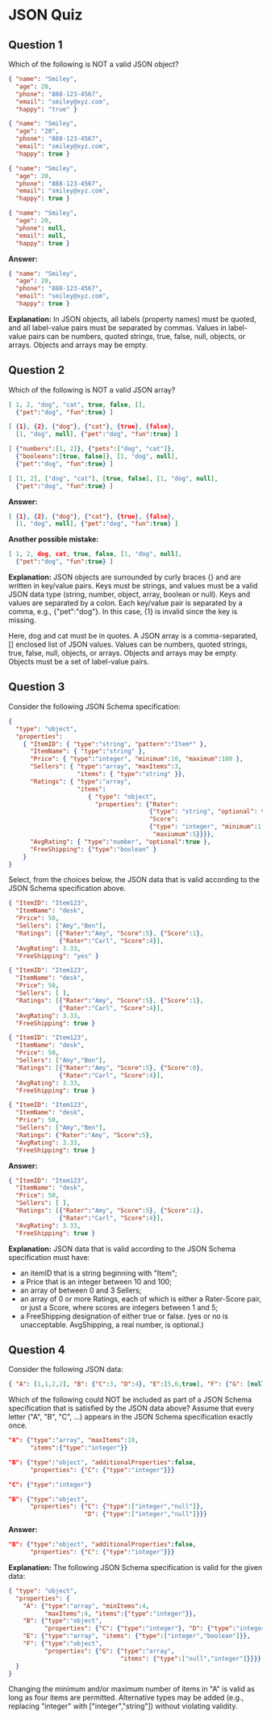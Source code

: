 JSON Quiz 
===============

Question 1
--------------------
Which of the following is NOT a valid JSON object? 

```json
{ "name": "Smiley",
  "age": 20,
  "phone": "888-123-4567",
  "email": "smiley@xyz.com",
  "happy": "true" }
```
```json
{ "name": "Smiley",
  "age": "20",
  "phone": "888-123-4567",
  "email": "smiley@xyz.com",
  "happy": true }
```
```json
{ "name": "Smiley",
  "age": 20,
  "phone": "888-123-4567", 
  "email": "smiley@xyz.com",
  "happy": true }
```
```json
{ "name": "Smiley",
  "age": 20,
  "phone": null,
  "email": null,
  "happy": true }
```

**Answer:** 
```json
{ "name": "Smiley",
  "age": 20,
  "phone": "888-123-4567", 
  "email": "smiley@xyz.com",
  "happy": true }
```
**Explanation:** 
In JSON objects, all labels (property names) must be quoted, and all label-value pairs must be separated by commas. Values in label-value pairs can be numbers, quoted strings, true, false, null, objects, or arrays. Objects and arrays may be empty.


Question 2
------------------------
Which of the following is NOT a valid JSON array? 

```json
[ 1, 2, "dog", "cat", true, false, [],
  {"pet":"dog", "fun":true} ]
```
```json
[ {1}, {2}, {"dog"}, {"cat"}, {true}, {false},
  [1, "dog", null], {"pet":"dog", "fun":true} ]
```
```json
[ {"numbers":[1, 2]}, {"pets":["dog", "cat"]},
  {"booleans":[true, false]}, [1, "dog", null],
  {"pet":"dog", "fun":true} ]
```
```json
[ [1, 2], ["dog", "cat"], [true, false], [1, "dog", null],
  {"pet":"dog", "fun":true} ]
```

**Answer:** 
```json
[ {1}, {2}, {"dog"}, {"cat"}, {true}, {false},
  [1, "dog", null], {"pet":"dog", "fun":true} ]
```
**Another possible mistake:**
```json
[ 1, 2, dog, cat, true, false, [1, "dog", null],
  {"pet":"dog", "fun":true} ] 
```
**Explanation:** 
JSON objects are surrounded by curly braces {} and are written in key/value pairs. Keys must be strings, and values must be a valid JSON data type (string, number, object, array, boolean or null). Keys and values are separated by a colon. Each key/value pair is separated by a comma, e.g., {"pet":"dog"}. In this case, {1} is invalid since the key is missing.

Here, dog and cat must be in quotes. A JSON array is a comma-separated, [] enclosed list of JSON values. Values can be numbers, quoted strings, true, false, null, objects, or arrays. Objects and arrays may be empty. Objects must be a set of label-value pairs.


Question 3
--------------------
Consider the following JSON Schema specification: 
```json
{
  "type": "object",
  "properties":
    { "ItemID": { "type":"string", "pattern":"Item*" },
      "ItemName": { "type":"string" },
      "Price": { "type":"integer", "minimum":10, "maximum":100 },
      "Sellers": { "type":"array", "maxItems":3,
                   "items": { "type":"string" }},
      "Ratings": { "type":"array",
                   "items":
                      { "type": "object",
                        "properties": {"Rater":
                                       {"type": "string", "optional": true},
                                       "Score":
                                       {"type": "integer", "minimum":1,
                                        "maxiumum":5}}}},
      "AvgRating": { "type":"number", "optional":true },
      "FreeShipping": {"type":"boolean" }
    }
}
```
Select, from the choices below, the JSON data that is valid according to the JSON Schema specification above. 

```json
{ "ItemID": "Item123",
  "ItemName": "desk",
  "Price": 50,
  "Sellers": ["Amy","Ben"],
  "Ratings": [{"Rater":"Amy", "Score":5}, {"Score":1},
              {"Rater":"Carl", "Score":4}],
  "AvgRating": 3.33,
  "FreeShipping": "yes" }
```
```json
{ "ItemID": "Item123",
  "ItemName": "desk",
  "Price": 50,
  "Sellers": [ ],
  "Ratings": [{"Rater":"Amy", "Score":5}, {"Score":1},
              {"Rater":"Carl", "Score":4}],
  "AvgRating": 3.33,
  "FreeShipping": true }
```
```json
{ "ItemID": "Item123",
  "ItemName": "desk",
  "Price": 50,
  "Sellers": ["Amy","Ben"],
  "Ratings": [{"Rater":"Amy", "Score":5}, {"Score":0},
              {"Rater":"Carl", "Score":4}],
  "AvgRating": 3.33,
  "FreeShipping": true }
```
```json
{ "ItemID": "Item123",
  "ItemName": "desk",
  "Price": 50,
  "Sellers": ["Amy","Ben"],
  "Ratings": {"Rater":"Amy", "Score":5},
  "AvgRating": 3.33,
  "FreeShipping": true }
```

**Answer:** 
```json
{ "ItemID": "Item123",
  "ItemName": "desk",
  "Price": 50,
  "Sellers": [ ],
  "Ratings": [{"Rater":"Amy", "Score":5}, {"Score":1},
              {"Rater":"Carl", "Score":4}],
  "AvgRating": 3.33,
  "FreeShipping": true }
```
**Explanation:** 
JSON data that is valid according to the JSON Schema specification must have: 
* an itemID that is a string beginning with "Item"; 
* a Price that is an integer between 10 and 100; 
* an array of between 0 and 3 Sellers; 
* an array of 0 or more Ratings, each of which is either a Rater-Score pair, or just a Score, where scores are integers between 1 and 5; 
* a FreeShipping designation of either true or false. (yes or no is unacceptable. AvgShipping, a real number, is optional.)


Question 4
------------------------
Consider the following JSON data: 
```json
{ "A": [1,1,2,2], "B": {"C":3, "D":4}, "E":[5,6,true], "F": {"G": [null,7]} }
```
Which of the following could NOT be included as part of a JSON Schema specification that is satisfied by the JSON data above? Assume that every letter ("A", "B", "C", ...) appears in the JSON Schema specification exactly once. 

```json
"A": {"type":"array", "maxItems":10, 
      "items":{"type":"integer"}}
```
```json
"B": {"type":"object", "additionalProperties":false,
      "properties": {"C": {"type":"integer"}}}
```
```json
"C": {"type":"integer"}
```
```json
"B": {"type":"object",
      "properties": {"C": {"type":["integer","null"]},
                     "D": {"type":["integer","null"]}}}
```

**Answer:**
```json
"B": {"type":"object", "additionalProperties":false,
      "properties": {"C": {"type":"integer"}}}
```
**Explanation:**
The following JSON Schema specification is valid for the given data: 
```json
{ "type": "object",
  "properties": {
    "A": {"type":"array", "minItems":4,
          "maxItems":4, "items":{"type":"integer"}},
    "B": {"type":"object",
          "properties": {"C": {"type":"integer"}, "D": {"type":"integer"}}},
    "E": {"type":"array", "items": {"type":["integer","boolean"]}},
    "F": {"type":"object",
          "properties": {"G": {"type":"array",
                               "items": {"type":["null","integer"]}}}}
  }
}
```
Changing the minimum and/or maximum number of items in "A" is valid as long as four items are permitted. Alternative types may be added (e.g., replacing "integer" with ["integer","string"]) without violating validity. 